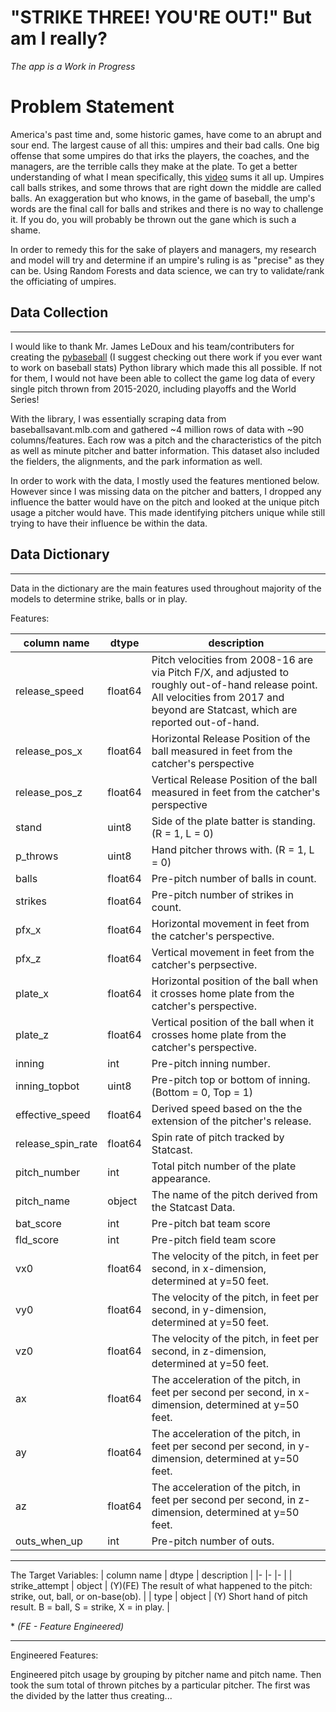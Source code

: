 # "STRIKE THREE! YOU'RE OUT!" But am I really?
*The app is a Work in Progress*

# Problem Statement
America's past time and, some historic games, have come to an abrupt and sour end. The largest cause of all this: umpires and their bad calls. One big offense that some umpires do that irks the players, the coaches, and the managers, are the terrible calls they make at the plate. To get a better understanding of what I mean specifically, this [video](https://youtu.be/VVf_lFixiKU) sums it all up. Umpires call balls strikes, and some throws that are right down the middle are called balls. An exaggeration but who knows, in the game of baseball, the ump's words are the final call for balls and strikes and there is no way to challenge it. If you do, you will probably be thrown out the gane which is such a shame.

In order to remedy this for the sake of players and managers, my research and model will try and determine if an umpire's ruling is as "precise" as they can be. Using Random Forests and data science, we can try to validate/rank the officiating of umpires.

## Data Collection
---
I would like to thank Mr. James LeDoux and his team/contributers for creating the [pybaseball](https://github.com/jldbc/pybaseball) (I suggest checking out there work if you ever want to work on baseball stats) Python library which made this all possible. If not for them, I would not have been able to collect the game log data of every single pitch thrown from 2015-2020, including playoffs and the World Series!

With the library, I was essentially scraping data from baseballsavant.mlb.com and gathered ~4 million rows of data with ~90 columns/features. Each row was a pitch and the characteristics of the pitch as well as minute pitcher and batter information. This dataset also included the fielders, the alignments, and the park information as well. 

In order to work with the data, I mostly used the features mentioned below. However since I was missing data on the pitcher and batters, I dropped any influence the batter would have on the pitch and looked at the unique pitch usage a pitcher would have. This made identifying pitchers unique while still trying to have their influence be within the data.

## Data Dictionary
---
Data in the dictionary are the main features used throughout majority of the models to determine strike, balls or in play.


Features:

| column name 	| dtype 	| description 	|
|-	|-	|-	|
| release_speed 	| float64 	| Pitch velocities from 2008-16 are via Pitch F/X, and adjusted to roughly out-of-hand release point. All velocities from 2017 and beyond are Statcast, which are reported out-of-hand. 	|
| release_pos_x 	| float64 	| Horizontal Release Position of the ball measured in feet from the catcher's perspective 	|
| release_pos_z 	| float64 	| Vertical Release Position of the ball measured in feet from the catcher's perspective 	|
| stand 	| uint8 	| Side of the plate batter is standing. (R = 1, L = 0) 	|
| p_throws 	| uint8 	| Hand pitcher throws with. (R = 1, L = 0) 	|
| balls 	| float64 	| Pre-pitch number of balls in count. 	|
| strikes 	| float64 	| Pre-pitch number of strikes in count. 	|
| pfx_x 	| float64 	| Horizontal movement in feet from the catcher's perspective. 	|
| pfx_z 	| float64 	| Vertical movement in feet from the catcher's perpsective. 	|
| plate_x 	| float64 	| Horizontal position of the ball when it crosses home plate from the catcher's perspective. 	|
| plate_z 	| float64 	| Vertical position of the ball when it crosses home plate from the catcher's perspective. 	|
| inning 	| int 	| Pre-pitch inning number.  	|
| inning_topbot 	| uint8 	| Pre-pitch top or bottom of inning. (Bottom = 0, Top = 1) 	|
| effective_speed 	| float64 	| Derived speed based on the the extension of the pitcher's release. 	|
| release_spin_rate 	| float64 	| Spin rate of pitch tracked by Statcast. 	|
| pitch_number 	| int 	| Total pitch number of the plate appearance. 	|
| pitch_name 	| object 	| The name of the pitch derived from the Statcast Data. 	|
| bat_score 	| int 	| Pre-pitch bat team score 	|
| fld_score 	| int 	| Pre-pitch field team score 	|
| vx0 	| float64 	| The velocity of the pitch, in feet per second, in x-dimension, determined at y=50 feet. 	|
| vy0 	| float64 	| The velocity of the pitch, in feet per second, in y-dimension, determined at y=50 feet. 	|
| vz0 	| float64 	| The velocity of the pitch, in feet per second, in z-dimension, determined at y=50 feet. 	|
| ax 	| float64 	| The acceleration of the pitch, in feet per second per second, in x-dimension, determined at y=50 feet. 	|
| ay 	| float64 	| The acceleration of the pitch, in feet per second per second, in y-dimension, determined at y=50 feet. 	|
| az 	| float64 	| The acceleration of the pitch, in feet per second per second, in z-dimension, determined at y=50 feet. 	|
| outs_when_up 	| int 	| Pre-pitch number of outs. 	|

---
The Target Variables:
| column name 	| dtype 	| description 	|
|-	|-	|-	|
| strike_attempt 	| object 	| (Y)(FE) The result of what happened to the pitch: strike, out, ball, or on-base(ob). 	|
| type 	| object 	| (Y) Short hand of pitch result. B = ball, S = strike, X = in play. 	|

\* *(FE - Feature Engineered)* 


---
Engineered Features:

Engineered pitch usage by grouping by pitcher name and pitch name. Then took the sum total of thrown pitches by a particular pitcher. The first was the divided by the latter thus creating...

